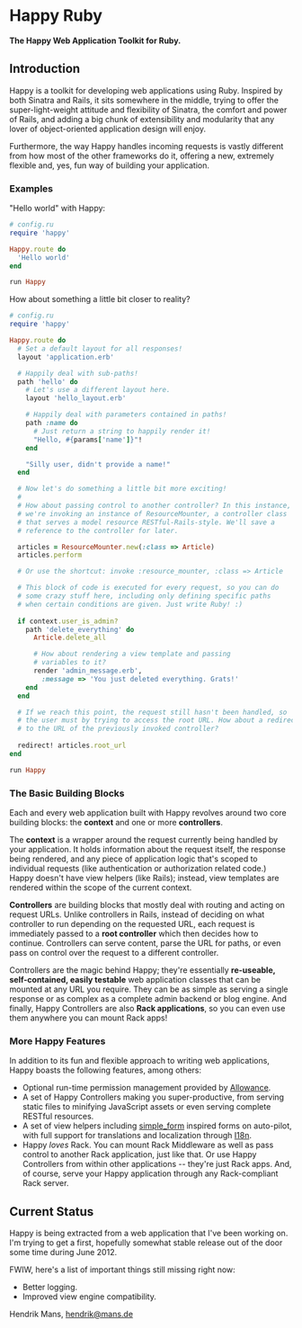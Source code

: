 # Happy Ruby

**The Happy Web Application Toolkit for Ruby.**

## Introduction

Happy is a toolkit for developing web applications using Ruby. Inspired by both Sinatra and Rails, it sits somewhere in the middle, trying to offer the super-light-weight attitude and flexibility of Sinatra, the comfort and power of Rails, and adding a big chunk of extensibility and modularity that any lover of object-oriented application design will enjoy.

Furthermore, the way Happy handles incoming requests is vastly different from how most of the other frameworks do it, offering a new, extremely flexible and, yes, fun way of building your application.

### Examples

"Hello world" with Happy:

```ruby
# config.ru
require 'happy'

Happy.route do
  'Hello world'
end

run Happy
```

How about something a little bit closer to reality?

```ruby
# config.ru
require 'happy'

Happy.route do
  # Set a default layout for all responses!
  layout 'application.erb'

  # Happily deal with sub-paths!
  path 'hello' do
    # Let's use a different layout here.
    layout 'hello_layout.erb'

    # Happily deal with parameters contained in paths!
    path :name do
      # Just return a string to happily render it!
      "Hello, #{params['name']}"!
    end

    "Silly user, didn't provide a name!"
  end

  # Now let's do something a little bit more exciting!
  #
  # How about passing control to another controller? In this instance,
  # we're invoking an instance of ResourceMounter, a controller class
  # that serves a model resource RESTful-Rails-style. We'll save a 
  # reference to the controller for later.

  articles = ResourceMounter.new(:class => Article)
  articles.perform

  # Or use the shortcut: invoke :resource_mounter, :class => Article

  # This block of code is executed for every request, so you can do
  # some crazy stuff here, including only defining specific paths
  # when certain conditions are given. Just write Ruby! :)
  
  if context.user_is_admin?
    path 'delete_everything' do
      Article.delete_all

      # How about rendering a view template and passing
      # variables to it?
      render 'admin_message.erb',
        :message => 'You just deleted everything. Grats!'
    end
  end

  # If we reach this point, the request still hasn't been handled, so
  # the user must by trying to access the root URL. How about a redirect
  # to the URL of the previously invoked controller?
  
  redirect! articles.root_url
end

run Happy
```


### The Basic Building Blocks

Each and every web application built with Happy revolves around two core building blocks: the **context** and one or more **controllers**.

The **context** is a wrapper around the request currently being handled by your application. It holds information about the request itself, the response being rendered, and any piece of application logic that's scoped to individual requests (like authentication or authorization related code.) Happy doesn't have view helpers (like Rails); instead, view templates are rendered within the scope of the current context.

**Controllers** are building blocks that mostly deal with routing and acting on request URLs. Unlike controllers in Rails, instead of deciding on what controller to run depending on the requested URL, each request is immediately passed to a **root controller** which then decides how to continue. Controllers can serve content, parse the URL for paths, or even pass on control over the request to a different controller.

Controllers are the magic behind Happy; they're essentially **re-useable, self-contained, easily testable** web application classes that can be mounted at any URL you require. They can be as simple as serving a single response or as complex as a complete admin backend or blog engine. And finally, Happy Controllers are also **Rack applications**, so you can even use them anywhere you can mount Rack apps!


### More Happy Features

In addition to its fun and flexible approach to writing web applications, Happy boasts the following features, among others:

* Optional run-time permission management provided by [Allowance](https://github.com/hmans/allowance).
* A set of Happy Controllers making you super-productive, from serving static files to minifying JavaScript assets or even serving complete RESTful resources.
* A set of view helpers including [simple_form](https://github.com/plataformatec/simple_form) inspired forms on auto-pilot, with full support for translations and localization through [I18n](https://github.com/svenfuchs/i18n).
* Happy _loves_ Rack. You can mount Rack Middleware as well as pass control to another Rack application, just like that. Or use Happy Controllers from within other applications -- they're just Rack apps. And, of course, serve your Happy application through any Rack-compliant Rack server.


## Current Status

Happy is being extracted from a web application that I've been working on. I'm trying to get a first, hopefully somewhat stable release out of the door some time during June 2012.

FWIW, here's a list of important things still missing right now:

* Better logging.
* Improved view engine compatibility.

Hendrik Mans, hendrik@mans.de
